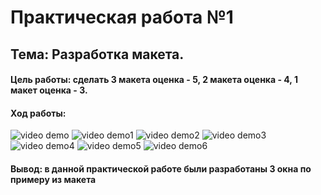# Практическая работа №1
## Тема: Разработка макета.

#### Цель работы: сделать 3 макета оценка - 5, 2 макета оценка - 4, 1 макет оценка - 3.

#### Ход работы:

<img src="Main.png" alt="video demo"/>

<img src="Screen1.png" alt="video demo1"/>

<img src="Screen1View.png" alt="video demo2"/>

<img src="Screen2.png" alt="video demo3"/>

<img src="Screen2View.png" alt="video demo4"/>

<img src="Screen3.png" alt="video demo5"/>

<img src="Screen3View.png" alt="video demo6"/>

#### Вывод: в данной практической работе были разработаны 3 окна по примеру из макета
